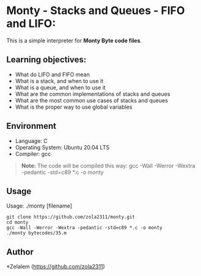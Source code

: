 # Monty - Stacks and Queues - FIFO and LIFO:

This is a simple interpreter for **Monty Byte code files**.

## Learning objectives:

* What do LIFO and FIFO mean
* What is a stack, and when to use it
* What is a queue, and when to use it
* What are the common implementations of stacks and queues
* What are the most common use cases of stacks and queues
* What is the proper way to use global variables

## Environment

* Language: C
* Operating System: Ubuntu 20.04 LTS
* Compiler: gcc
 > **Note:** The code will be compiled this way: gcc -Wall -Werror -Wextra -pedantic -std=c89 *.c -o monty

## Usage

Usage: ./monty [filename]
```
git clone https://github.com/zola2311/monty.git
cd monty
gcc -Wall -Werror -Wextra -pedantic -std=c89 *.c -o monty
./monty bytecodes/35.m
```
## Author

*Zelalem (https://github.com/zola2311)
